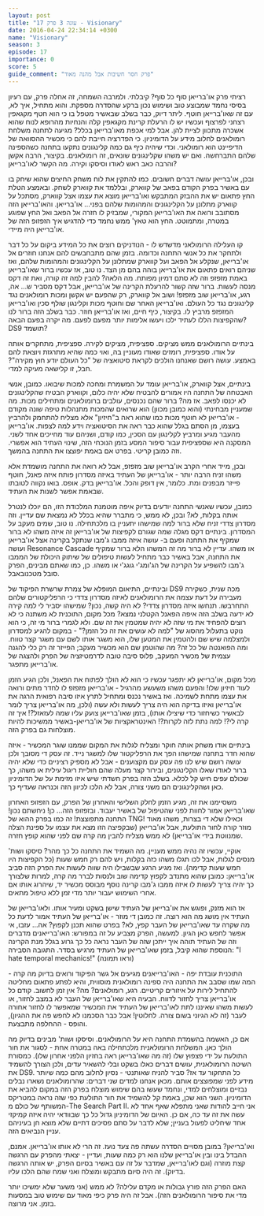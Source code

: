 ```yaml
---
layout: post
title: "עונה 3 פרק 17 - Visionary"
date: 2016-04-24 22:34:14 +0300
name: "Visionary"
season: 3
episode: 17
importance: 0
score: 5
guide_comment: "פרק חסר חשיבות אבל מהנה מאוד"
---
```


רציתי פרק או'ברייאן סוף כל סוף? קיבלתי. ולמרבה השמחה, זה אחלה פרק, עם רעיון בסיסי נחמד שמבוצע טוב ושימוש נכון ברקע שהסדרה מספקת. והוא מתחיל, איך לא, עם זה שאו'ברייאן חוטף. ליתר דיוק, כבר בשלב שבאשיר מטפל בו כי הוא חטף מקגאפין רצחני לפרצוף ועכשיו יש לו הרעלת קרינת מקגאפין קלה והנחיות מהרופא לנוח שהוא אשכרה מתכוון לציית להן. אבל למי אכפת מאו'ברייאן בכלל? מגיעה לתחנה משלחת רומולאנים לחלוב מידע על הדומיניון. כי הפדרציה חייבת להם כי מכשיר ההסוואה של הדיפיינט הוא רומולאני. וכדי שיהיה כיף גם כמה קלינגונים נתקעו בתחנה כשהספינה שלהם התברחשה. ואם יש משהו שקלינגונים שונאים, זה רומולאנים. בקיצור, הרבה אקשן והרבה כאב ראש לאודו וסיסקו וקירה. מה הקשר לאו'ברייאן?

ובכן, או'ברייאן עושה דברים חשובים. כמו להתקין את לוח משחק החיצים שהוא שיחק בו עם באשיר בפרק הקודם בפאב של קווארק, ובללמד את קווארק לשחק. ובאמצע הטלת החץ פתאום יש את ההבזק המתבקש ואו'ברייאן מוצא את עצמו אצל קווארק, מסתכל על קווארק מתלונן על הקלינגונים והמהומות שלהם בפני... או'ברייאן. והאו'ברייאן הזה מסתובב ורואה את האו'ברייאן המקורי, שמבזיק לו חזרה אל הפאב ואל החץ שפוגע במטרה, ומתמוטט. החץ הוא טאץ' ממש נחמד כדי להדגיש איך הזפזופ הזה של או'ברייאן היה מיידי.

קו העלילה הרומולאני מדשדש לו - הנודניקים רוצים את כל המידע ביקום על כל דבר ולתחקר את כל אנשי התחנה וכדומה. בזמן שהם מתבחבשים להם אנחנו חוזרים אל או'ברייאן, שנקלע אל הפאב ועל קווארק שמתלונן על הקלינגונים והמהומות שלהם, ואז שניהם רואים פתאום את או'ברייאן בוהה בהם מן הצד. נו טוב, אז עכשיו ברור שאו'ברייאן באמת מזפזפ וזה לא סתם דמיון מפותח. מה הלאה? להבין למה זה קורה, ואת זה דקס מנסה לעשות. ברור שזה קשור להרעלת הקרינה של או'ברייאן, אבל דקס מסביר ש... אה, רגע, או'ברייאן שוב מזפזפ! ושוב אל קווארק, רק שהפעם יש אקשן ומכות רומולאנים נגד קלינגונים נגד כל העולם. ואו'ברייאן האחר שם וחוטף מכות וקלינגון שולף סכין ואו'ברייאן המזפזפ מרביץ לו. בקיצור, כיף חיים, ואז או'ברייאן חוזר. כבר בשלב הזה ברור לנו שהקפיצות הללו לעתיד ילכו ויעשו אלימות יותר מפעם לפעם. מה יקרה בפעם הבאה? DS9 תושמד?

בינתיים הרומולאנים ממש מציקים. ספציפית, מציקים לקירה. ספציפית, מתחקרים אותה על אודו. ספציפית, רומזים שאודו מעוניין בה, ואוי כמה שהיא מתרגזת ויוצאת להם באמצע. עושה רושם שאנחנו הולכים לקראת סיטואציה של "כל העולם יודע חוץ מקירה"? חבל, זו קלישאה מעיקה למדי.

בינתיים, אצל קווארק, או'ברייאן עומד על המשמרת ומחכה למכות שיבואו. כמובן, אנשי האבטחה של התחנה היו אמורים להבטיח שלא יהיה כלום, וקווארק הבטיח שהקלינגונים לא יכנסו לפאב. אז מה? ברור שהם נכנסים, עולבים ברומולאנים ומתחילים מכות. מה שמעניין מבחינתי (והוא כמובן מכוון) הוא שרואים שהמכות מתנהלות טיפה שונה מקודם - או'ברייאן לא חוטף מכות כמו שהוא ראה ב"חיזיון" אלא מצליח להתחמק ולהרביץ בעצמו, מן הסתם בגלל שהוא כבר ראה את הסיטואציה וידע למה לצפות. או'ברייאן מהעבר מגיע ומרביץ לקלינגון עם הסכין, כמו קודם, ושניהם עוד מחייכים אחד לשני. המסקנה היא שספציפית עבור סיפור המסע בזמן הנוכחי הזה, שינוי העתיד הוא אפשרי. וזה כמובן קריטי. בפרט אם באמת יפוצצו את התחנה בהמשך.

ובכן, מייד אחרי הקרב או'ברייאן שוב מזפזפ, אבל לא רואה את התחנה מושמדת אלא משהו זניח הרבה יותר - או'ברייאן של העתיד באיזה מסדרון פותח איזה פאנל, חוטף פייזר מבפנים ומת. כלומר, אין דופק והכל. או'ברייאן בדק. אופס. בואו נקווה לטובתו שבאמת אפשר לשנות את העתיד.

כמובן, עכשיו שאנשי התחנה יודעים בדיוק איפה מוטמנת המלכודת הזו, הם יוכלו לנטרל אותה בקלות, לא? ובכן, לא ממש, כי מתברר שהיא בכלל לא נמצאת שם עדיין. וזה מסדרון צדדי זניח שלא ברור למה שמישהו יתעניין בו מלכתחילה. נו טוב, שמים מעקב על המסדרון. בינתיים דקס מגלה שמה שגורם לקפיצות של או'ברייאן זה איזה משהו לא ברור שמקיף את התחנה ופעם ב- עושה איזה ממבו ג'מבו שנתקל בקרינה אצל או'ברייאן ועושה Resonance Cascade או משהו. עדיין לא ברור מה זה המשהו הלא ברור שמקיף את התחנה, אבל באשיר כבר מתחיל לעשות טיפולים של שיתוק היכולת של הממבו ג'מבו להשפיע על הקרינה של הג'ומג'י גוגג'י או משהו. כן, כמו שאתם מבינים, הפרק סובל מטכנובאבל.

ובינתיים, התיאום המופלא של צמרת שרשרת הפיקוד של DS9 מכה שנית, כשקירה מעבירה על דעת עצמה את הרומולאנים לאיזה מסדרון צדדי כי הרפליקטורים שלהם התחרבשו. תנחשו איזה מסדרון צדדי? לא היה קשה, נכון? שמישהו יסביר לי למה קירה לא ידעה בשלב הזה איפה הפאנל הקטלני נמצא? מכל מקום, התוכנית לא משתנה כי לא רוצים להפחיד את מי שזה לא יהיה שמטמין את זה שם. ולא לגמרי ברור מי זה, כי הוא נוקט בתעלול מהסוג של "למה לא עושים את זה כל הזמן?" - במקום להגיע למסדרון ולמצלמה שיש שם ולהטמין את המטען שלו, הוא משגר אותו לשם עם משגר קצר טווח. ומה הפואנטה של כל זה? מה שהוטמן שם הוא מכשיר מעקב; הפייזר זה רק כלי להגנה עצמית של מכשיר המעקב, פלוס סיבה טובה לדרמטיזציה של הפרק ולהצגה של או'ברייאן מתפגר.

מכל מקום, או'ברייאן לא יתפגר עכשיו כי הוא לא הולך לפתוח את הפאנל, ולכן הגיע הזמן לעוד חיזיון שלו! והפעם משהו משעשע מהרגיל - או'ברייאן מזפזפ לו לחדר מתים ורואה את עצמו מתחת לשמיכה. ואז באשיר נכנס ומתחיל לתרץ איזו סיבה רפואית הרגה את או'ברייאן ואיזו בדיקה הוא היה צריך לעשות ולא עשה (ולכן, מה או'ברייאן צריך לומר לבאשיר כשיחזור כדי שיצילו אותו), בזמן שאו'ברייאן צועק עליו שמה לעזאזל?! איך זה קרה לי?! למה נתת לזה לקרות?! האינטראקציות של או'ברייאן-באשיר ממשיכות להיות מוצלחות גם בפרק הזה.

בינתיים אודו משחק אותה חוקר ומצליח לגלות את המקום שממנו שוגר המכשיר - איזה שהוא חדר בתחנה שמישהו הפך את הרפליקטור שלו למשגר נייד. זה עסק די מסובך ולכן עושה רושם שיש לנו פה עסק עם מקצוענים - אבל לא מספיק רציניים כדי שלא יהיה ברור לאודו שאלו הקלינגונים, ובירור קצר מעלה שהם חוליית ריגול עילית או משהו, כך שכולם עפים חיש קל לכלא. בשלב הזה בפרק חשדתי שיש איזו מזימת על של הדומיניון כאן ושהקלינגונים הם משני צורה, אבל לא הלכו לכיוון הזה וכנראה שעדיף כך.

משסיימנו את זה, מגיע הזמן לחלק השלישי והאחרון של הפרק, עם הזפזופ האחרון שאו'ברייאן אמור לחוות לפני שהטיפול של באשיר יעבוד. ובזפזופ הזה... כן! ניחשתם נכון! התחנה מתפוצצת! זה כמו בפרק ההוא של TNG! וכאילו שלא די בצרות, משהו מאוד מוזר קורה לחור התולעת, אבל או'ברייאן (שבקפיצה הזו מצא את עצמו על ספינת הצלה שמנווטת בידי או'ברייאן) לא ממש מצליח להבין מה קרה שם לפני שהוא קופץ חזרה.

אוקיי, עכשיו זה נהיה ממש מעניין. מה השמיד את התחנה כל כך מהר? סיסקו ושות' מנסים לגלות, אבל לכו תגלו משהו כזה בקלות, ויש להם רק חמש שעות (כל הקפיצות היו חמש שעות קדימה). ואז מגיע הרגע שבשבילו היה שווה לעשות את הפרק הזה סביב או'ברייאן: כמובן שהוא מתנדב לקפוץ קדימה שוב ולנסות לברר מה קרה, למרות שלצורך כך יהיה צריך לעשות לו איזה ממבו ג'מבו קרינה נוסף מבוסס מכשיר יד, שיהרוג אותו אם אחרי השימוש יעבור יותר מדי זמן ללא טיפול מתאים.

אז הוא מזנק, ופוגש את או'ברייאן של העתיד שישן בשקט ומעיר אותו. ולאו'ברייאן של העתיד אין מושג מה הוא רוצה. זה כמובן די מוזר - או'ברייאן של העתיד אמור לדעת כל מה שקרה עד שאו'ברייאן של העבר קפץ, לא? בפרט שהוא תכנן לקפוץ? אה... עזבו, אי אפשר לחפש כאן הגיון. למעשה, הפרק מצביע על זה במפורש: האו'ברייאנים מדברים וזה של העתיד תוהה איך ייתכן שזה של העבר נראה כל כך גרוע בגלל מנת הקרינה הנוספת שהוא קיבל, בזמן שאו'ברייאן של העתיד מרגיש בסדר. התגובה הסבירה: "I hate temporal mechanics!" (וראו תמונה)

התוכנית עובדת יפה - האו'ברייאנים מגיעים אל גשר הפיקוד ורואים בדיוק מה קרה - המה שמו שסבב את התחנה היה ספינה רומולאנית מוסווית, והיא לפתע פתאום מחליטה להתחיל לירות על איזורים קריטיים. רגע, רומולאנים? מה? אין זמן לחשוב. קודם כל או'ברייאן צריך לחזור לדווח. הבעיה היא שאו'ברייאן של העבר לא במצב לחזור, או לעשות משהו שאיננו לתת לאו'ברייאן של העתיד את המכשיר שמאפשר לו לחזור אחורה לעבר (זה לא הגיוני בשום צורה. לחלוטין! אבל כבר הסכמנו לא לחפש פה את ההגיון), והופס - ההחלפה מתבצעת.

אם כן, האשמה בהשמדת התחנה היא על הרומולאנים. וסיסקו ושות' מבינים בדיוק מה הולך כאן. המשלחת הרומולאנית מלכתחילה באה במטרה אחת - לסגור את חור התולעת על ידי פצפוץ שלו (זה מה שאו'ברייאן ראה בחזיון הלפני אחרון שלו). כמסורת השיטה הרומולאנית, עושים דברים כאלו בשקט ובלי להשאיר עדים, ולכן הצורך להשמיד את DS9. כל התחקור עד אז? סביר להניח שאותנטי - נסיון לחלוב מהם כמה שיותר מידע לפני שמפוצצים אותם. מכאן אנחנו למדים שני דברים: שהרומולאנים נשארו נבלים נבזיים ומוצלחים למדי, ונחמד שעשו בהם שימוש מוצלח בפרק הזה במקום להביא את הדומיניון. השני הוא שכן, באמת קל להשמיד את חור התולעת כפי שזה נראה במטריקס המשותף של כולם מ-The Search Part II. אני חייב להודות שאני מתפלא שאף אחד לא עשה את זה עד כה, אם כן. האיום של הדומיניון גדול כל כך שבוודאי יהיה איזה קמיקזי אחד שיחליט לפעול בעניין; שלא לדבר על סתם פסיכים דתיים שלא מוצא חן בעיניהם עניין הנביאים הזה.

ואו'ברייאן? במובן מסויים הסדרה עשתה פה צעד נועז. זה הרי לא אותו או'ברייאן. אמנם, ההבדל בינו ובין או'ברייאן שלנו הוא רק כמה שעות, ועדיין - יצאתי מהפרק עם הרגשה קצת מוזרה (וגם לאו'ברייאן, שמדבר על זה עם באשיר בסיום הפרק, יש אותה הרגשה בדיוק). זה היה סיום מתבקש ומוצלח ואני שמח שהם הלכו עליו.

האם הפרק הזה פורץ גבולות או מקדם עלילה? לא ממש (אני משער שלא ימשיכו יותר מדי את סיפור הרומולאנים הזה). אבל זה היה פרק כיפי מאוד עם שימוש טוב במסעות בזמן. אני מרוצה.